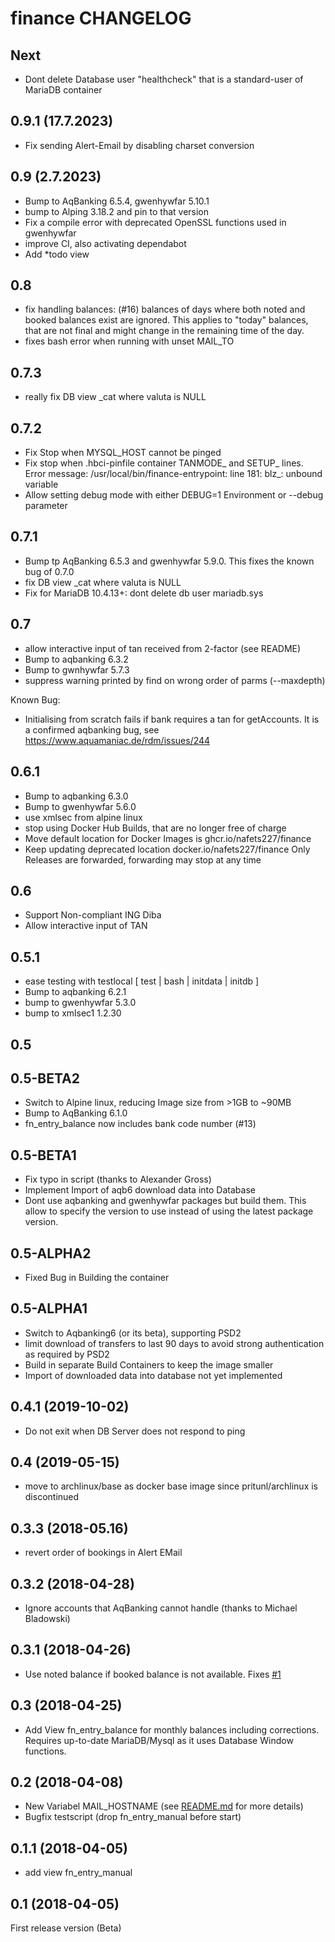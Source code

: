 # finance CHANGELOG

## Next
* Dont delete Database user "healthcheck" that is a standard-user of
  MariaDB container

## 0.9.1 (17.7.2023)
* Fix sending Alert-Email by disabling charset conversion

## 0.9 (2.7.2023)
* Bump to AqBanking 6.5.4, gwenhywfar 5.10.1
* bump to Alping 3.18.2 and pin to that version
* Fix a compile error with deprecated OpenSSL functions used in gwenhywfar
* improve CI, also activating dependabot
* Add *todo view

## 0.8
* fix handling balances: (#16)
  balances of days where both noted and booked balances exist are ignored. This applies to
  "today" balances, that are not final and might change in the remaining time of the day.
* fixes bash error when running with unset MAIL_TO

## 0.7.3
* really fix DB view _cat where valuta is NULL

## 0.7.2
* Fix Stop when MYSQL_HOST cannot be pinged
* Fix stop when .hbci-pinfile container TANMODE_ and SETUP_ lines. Error message:
  /usr/local/bin/finance-entrypoint: line 181: blz_: unbound variable
* Allow setting debug mode with either DEBUG=1 Environment or --debug parameter

## 0.7.1
* Bump tp AqBanking 6.5.3 and gwenhywfar 5.9.0. This fixes the known bug of 0.7.0
* fix DB view _cat where valuta is NULL
* Fix for MariaDB 10.4.13+: dont delete db user mariadb.sys

## 0.7
* allow interactive input of tan received from 2-factor (see README)
* Bump to aqbanking 6.3.2
* Bump to gwnhywfar 5.7.3
* suppress warning printed by find on wrong order of parms (--maxdepth)

Known Bug:
* Initialising from scratch fails if bank requires a tan for getAccounts.
  It is a confirmed aqbanking bug, see https://www.aquamaniac.de/rdm/issues/244

## 0.6.1
* Bump to aqbanking 6.3.0
* Bump to gwenhywfar 5.6.0
* use xmlsec from alpine linux
* stop using Docker Hub Builds, that are no longer free of charge
* Move default location for Docker Images is ghcr.io/nafets227/finance
* Keep updating deprecated location docker.io/nafets227/finance
  Only Releases are forwarded, forwarding may stop at any time

## 0.6
* Support Non-compliant ING Diba
* Allow interactive input of TAN

## 0.5.1
* ease testing with testlocal [ test | bash | initdata | initdb ]
* Bump to aqbanking 6.2.1
* bump to gwenhywfar 5.3.0
* bump to xmlsec1 1.2.30

## 0.5
## 0.5-BETA2
* Switch to Alpine linux, reducing Image size from >1GB to ~90MB
* Bump to AqBanking 6.1.0
* fn_entry_balance now includes bank code number (#13)

## 0.5-BETA1
* Fix typo in script (thanks to Alexander Gross)
* Implement Import of aqb6 download data into Database
* Dont use aqbanking and gwenhywfar packages but build them.
  This allow to specify the version to use instead of using the latest
  package version.

## 0.5-ALPHA2
* Fixed Bug in Building the container

## 0.5-ALPHA1
* Switch to Aqbanking6 (or its beta), supporting PSD2
* limit download of transfers to last 90 days to avoid strong authentication
  as required by PSD2
* Build in separate Build Containers to keep the image smaller
* Import of downloaded data into database not yet implemented

## 0.4.1 (2019-10-02)
* Do not exit when DB Server does not respond to ping

## 0.4 (2019-05-15)
* move to archlinux/base as docker base image since pritunl/archlinux is discontinued

## 0.3.3 (2018-05.16)
* revert order of bookings in Alert EMail

## 0.3.2 (2018-04-28)
* Ignore accounts that AqBanking cannot handle (thanks to Michael Bladowski)

## 0.3.1 (2018-04-26)
* Use noted balance if booked balance is not available.
  Fixes [#1](https://github.com/nafets227/finance/issues/1)

## 0.3 (2018-04-25)
* Add View fn\_entry\_balance for monthly balances including corrections. Requires up-to-date MariaDB/Mysql as it uses
  Database Window functions.

## 0.2 (2018-04-08)
* New Variabel MAIL_HOSTNAME (see [README.md](README.md) for more details)
* Bugfix testscript (drop fn\_entry\_manual before start)

## 0.1.1 (2018-04-05)
* add view fn\_entry\_manual

## 0.1 (2018-04-05)
First release version (Beta)
